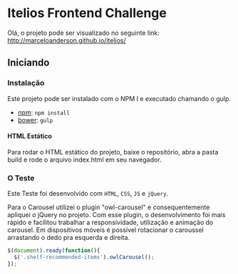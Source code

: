 # Itelios Frontend Challenge

Olá, o projeto pode ser visualizado no seguinte link: http://marceloanderson.github.io/itelios/ 

## Iniciando

### Instalação

Este projeto pode ser instalado com o NPM I e executado chamando o gulp.

- [npm](https://www.npmjs.com/package/owl.carousel): `npm install`
- [bower](https://gulpjs.com/): `gulp`

#### HTML Estático

Para rodar o HTML estático do projeto, baixe o repositório, abra a pasta build e rode o arquivo index.html em seu navegador.

### O Teste

Este Teste foi desenvolvido com `HTML`, `CSS`, `JS` e `jQuery`.

Para o Carousel utilizei o plugin "owl-carousel" e consequentemente apliquei o jQuery no projeto.
Com esse plugin, o desenvolvimento foi mais rápido e facilitou trabalhar a responsividade, utilização e animação do carousel.
Em dispositivos móveis é possível rotacionar o caroussel arrastando o dedo pra esquerda e direita.

```javascript
$(document).ready(function(){
  $('.shelf-recommended-items').owlCarousel();
});
```